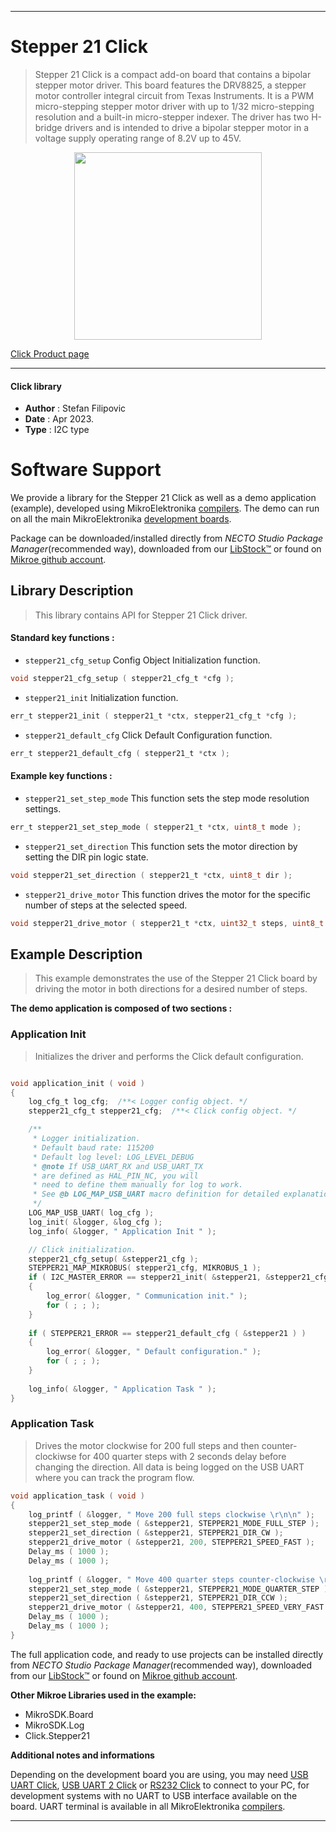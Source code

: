 
---
# Stepper 21 Click

> Stepper 21 Click is a compact add-on board that contains a bipolar stepper motor driver. This board features the DRV8825, a stepper motor controller integral circuit from Texas Instruments. It is a PWM micro-stepping stepper motor driver with up to 1/32 micro-stepping resolution and a built-in micro-stepper indexer. The driver has two H-bridge drivers and is intended to drive a bipolar stepper motor in a voltage supply operating range of 8.2V up to 45V.

<p align="center">
  <img src="https://download.mikroe.com/images/click_for_ide/stepper21_click.png" height=300px>
</p>

[Click Product page](https://www.mikroe.com/stepper-21-click)

---


#### Click library

- **Author**        : Stefan Filipovic
- **Date**          : Apr 2023.
- **Type**          : I2C type


# Software Support

We provide a library for the Stepper 21 Click
as well as a demo application (example), developed using MikroElektronika
[compilers](https://www.mikroe.com/necto-studio).
The demo can run on all the main MikroElektronika [development boards](https://www.mikroe.com/development-boards).

Package can be downloaded/installed directly from *NECTO Studio Package Manager*(recommended way), downloaded from our [LibStock&trade;](https://libstock.mikroe.com) or found on [Mikroe github account](https://github.com/MikroElektronika/mikrosdk_click_v2/tree/master/clicks).

## Library Description

> This library contains API for Stepper 21 Click driver.

#### Standard key functions :

- `stepper21_cfg_setup` Config Object Initialization function.
```c
void stepper21_cfg_setup ( stepper21_cfg_t *cfg );
```

- `stepper21_init` Initialization function.
```c
err_t stepper21_init ( stepper21_t *ctx, stepper21_cfg_t *cfg );
```

- `stepper21_default_cfg` Click Default Configuration function.
```c
err_t stepper21_default_cfg ( stepper21_t *ctx );
```

#### Example key functions :

- `stepper21_set_step_mode` This function sets the step mode resolution settings.
```c
err_t stepper21_set_step_mode ( stepper21_t *ctx, uint8_t mode );
```

- `stepper21_set_direction` This function sets the motor direction by setting the DIR pin logic state.
```c
void stepper21_set_direction ( stepper21_t *ctx, uint8_t dir );
```

- `stepper21_drive_motor` This function drives the motor for the specific number of steps at the selected speed.
```c
void stepper21_drive_motor ( stepper21_t *ctx, uint32_t steps, uint8_t speed );
```

## Example Description

> This example demonstrates the use of the Stepper 21 Click board by driving the motor in both directions for a desired number of steps.

**The demo application is composed of two sections :**

### Application Init

> Initializes the driver and performs the Click default configuration.

```c

void application_init ( void )
{
    log_cfg_t log_cfg;  /**< Logger config object. */
    stepper21_cfg_t stepper21_cfg;  /**< Click config object. */

    /** 
     * Logger initialization.
     * Default baud rate: 115200
     * Default log level: LOG_LEVEL_DEBUG
     * @note If USB_UART_RX and USB_UART_TX 
     * are defined as HAL_PIN_NC, you will 
     * need to define them manually for log to work. 
     * See @b LOG_MAP_USB_UART macro definition for detailed explanation.
     */
    LOG_MAP_USB_UART( log_cfg );
    log_init( &logger, &log_cfg );
    log_info( &logger, " Application Init " );

    // Click initialization.
    stepper21_cfg_setup( &stepper21_cfg );
    STEPPER21_MAP_MIKROBUS( stepper21_cfg, MIKROBUS_1 );
    if ( I2C_MASTER_ERROR == stepper21_init( &stepper21, &stepper21_cfg ) ) 
    {
        log_error( &logger, " Communication init." );
        for ( ; ; );
    }
    
    if ( STEPPER21_ERROR == stepper21_default_cfg ( &stepper21 ) )
    {
        log_error( &logger, " Default configuration." );
        for ( ; ; );
    }
    
    log_info( &logger, " Application Task " );
}

```

### Application Task

> Drives the motor clockwise for 200 full steps and then counter-clockiwse for 400 quarter
steps with 2 seconds delay before changing the direction. All data is being logged on the USB UART where you can track the program flow.

```c
void application_task ( void )
{
    log_printf ( &logger, " Move 200 full steps clockwise \r\n\n" );
    stepper21_set_step_mode ( &stepper21, STEPPER21_MODE_FULL_STEP );
    stepper21_set_direction ( &stepper21, STEPPER21_DIR_CW );
    stepper21_drive_motor ( &stepper21, 200, STEPPER21_SPEED_FAST );
    Delay_ms ( 1000 );
    Delay_ms ( 1000 );
    
    log_printf ( &logger, " Move 400 quarter steps counter-clockwise \r\n\n" );
    stepper21_set_step_mode ( &stepper21, STEPPER21_MODE_QUARTER_STEP );
    stepper21_set_direction ( &stepper21, STEPPER21_DIR_CCW );
    stepper21_drive_motor ( &stepper21, 400, STEPPER21_SPEED_VERY_FAST );
    Delay_ms ( 1000 );
    Delay_ms ( 1000 );
}
```

The full application code, and ready to use projects can be installed directly from *NECTO Studio Package Manager*(recommended way), downloaded from our [LibStock&trade;](https://libstock.mikroe.com) or found on [Mikroe github account](https://github.com/MikroElektronika/mikrosdk_click_v2/tree/master/clicks).

**Other Mikroe Libraries used in the example:**

- MikroSDK.Board
- MikroSDK.Log
- Click.Stepper21

**Additional notes and informations**

Depending on the development board you are using, you may need
[USB UART Click](https://www.mikroe.com/usb-uart-click),
[USB UART 2 Click](https://www.mikroe.com/usb-uart-2-click) or
[RS232 Click](https://www.mikroe.com/rs232-click) to connect to your PC, for
development systems with no UART to USB interface available on the board. UART
terminal is available in all MikroElektronika
[compilers](https://shop.mikroe.com/compilers).

---
